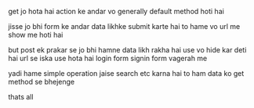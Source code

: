 get jo hota hai action ke andar vo generally default method hoti hai 

jisse jo bhi form ke andar data likhke submit karte hai to hame vo url me show me hoti hai 

but post ek prakar se jo bhi hamne data likh rakha hai use vo hide kar deti hai url se iska use hota hai login form signin form vagerah me 

yadi hame simple operation jaise search etc karna hai to ham data ko get method se bhejenge 

thats all 